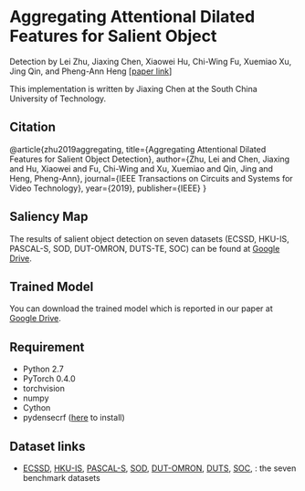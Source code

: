 # Aggregating Attentional Dilated Features for Salient Object
Detection
by Lei Zhu, Jiaxing Chen, Xiaowei Hu, Chi-Wing Fu, Xuemiao Xu, Jing Qin, and Pheng-Ann Heng [[paper link](https://ieeexplore.ieee.org/stamp/stamp.jsp?tp=&arnumber=8836095)]

This implementation is written by Jiaxing Chen at the South China University of Technology.

## Citation

@article{zhu2019aggregating,
      title={Aggregating Attentional Dilated Features for Salient Object Detection},
      author={Zhu, Lei and Chen, Jiaxing and Hu, Xiaowei and Fu, Chi-Wing and Xu, Xuemiao and Qin, Jing and Heng, Pheng-Ann},
      journal={IEEE Transactions on Circuits and Systems for Video Technology},
      year={2019},
      publisher={IEEE}
}

## Saliency Map

The results of salient object detection on seven datasets (ECSSD, HKU-IS, PASCAL-S, SOD, DUT-OMRON, DUTS-TE, SOC) can be found at [Google Drive](https://drive.google.com/open?id=1tv72yWNH0ANHoSU4qMOwD7g5r53wSZEe).

## Trained Model

You can download the trained model which is reported in our paper at  [Google Drive]().

## Requirement

- Python 2.7
- PyTorch 0.4.0
- torchvision
- numpy
- Cython
- pydensecrf ([here](https://github.com/Andrew-Qibin/dss_crf) to install)

## Dataset links

- [ECSSD](http://www.cse.cuhk.edu.hk/leojia/projects/hsaliency/dataset.html), [HKU-IS](https://sites.google.com/site/ligb86/hkuis), [PASCAL-S](http://cbi.gatech.edu/salobj/), [SOD](http://elderlab.yorku.ca/SOD/), [DUT-OMRON](http://ice.dlut.edu.cn/lu/DUT-OMRON/Homepage.htm), [DUTS](http://saliencydetection.net/duts/), [SOC](http://dpfan.net/SOCBenchmark/), : the seven benchmark datasets
